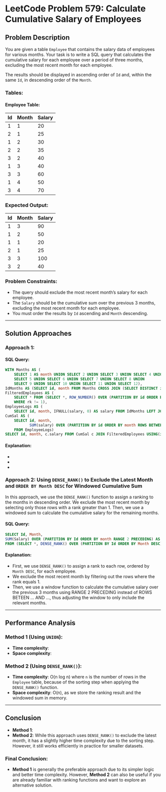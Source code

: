 # LeetCode Problem 579: Calculate Cumulative Salary of Employees

## Problem Description

You are given a table `Employee` that contains the salary data of employees for various months. Your task is to write a SQL query that calculates the cumulative salary for each employee over a period of three months, excluding the most recent month for each employee.

The results should be displayed in ascending order of `Id` and, within the same `Id`, in descending order of the `Month`.

### Tables:

#### Employee Table:

| Id | Month | Salary |
|----|-------|--------|
| 1  | 1     | 20     |
| 2  | 1     | 25     |
| 1  | 2     | 30     |
| 2  | 2     | 35     |
| 3  | 2     | 40     |
| 1  | 3     | 40     |
| 3  | 3     | 60     |
| 1  | 4     | 50     |
| 3  | 4     | 70     |

### Expected Output:

| Id | Month | Salary |
|----|-------|--------|
| 1  | 3     | 90     |
| 1  | 2     | 50     |
| 1  | 1     | 20     |
| 2  | 1     | 25     |
| 3  | 3     | 100    |
| 3  | 2     | 40     |

### Problem Constraints:
- The query should exclude the most recent month’s salary for each employee.
- The `Salary` should be the cumulative sum over the previous 3 months, excluding the most recent month for each employee.
- You must order the results by `Id` ascending and `Month` descending.

---

## Solution Approaches

### Approach 1: 



#### SQL Query:
```sql
WITH Months AS (
    SELECT 1 AS month UNION SELECT 2 UNION SELECT 3 UNION SELECT 4 UNION
    SELECT 5 UNION SELECT 6 UNION SELECT 7 UNION SELECT 8 UNION
    SELECT 9 UNION SELECT 10 UNION SELECT 11 UNION SELECT 12),
IdMonths AS (SELECT id, month FROM Months CROSS JOIN (SELECT DISTINCT id FROM Employee) s),
FilteredEmployees AS (
    SELECT * FROM (SELECT *, ROW_NUMBER() OVER (PARTITION BY id ORDER BY month DESC) AS rk FROM Employee) s
    WHERE rk != 1),
EmployeeLogs AS (
    SELECT id, month, IFNULL(salary, 0) AS salary FROM IdMonths LEFT JOIN FilteredEmployees USING(id, month)),
CumSal AS (
    SELECT id, month,
           SUM(salary) OVER (PARTITION BY id ORDER BY month ROWS BETWEEN 2 PRECEDING AND CURRENT ROW) AS salary
    FROM EmployeeLogs)
SELECT id, month, c.salary FROM CumSal c JOIN FilteredEmployees USING(id, month) ORDER BY id, month desc
```

#### Explanation:
- 
- 
- 

### Approach 2: Using `DENSE_RANK()` to Exclude the Latest Month and `ORDER BY Month DESC` for Windowed Cumulative Sum

In this approach, we use the `DENSE_RANK()` function to assign a ranking to the months in descending order. We exclude the most recent month by selecting only those rows with a rank greater than 1. Then, we use a windowed sum to calculate the cumulative salary for the remaining months.

#### SQL Query:
```sql
SELECT Id, Month, 
SUM(Salary) OVER (PARTITION BY Id ORDER BY month RANGE 2 PRECEDING) AS Salary
FROM (SELECT *, DENSE_RANK() OVER (PARTITION BY Id ORDER BY Month DESC) AS rk FROM Employee) s WHERE rk != 1;
```

#### Explanation:
- First, we use `DENSE_RANK()` to assign a rank to each row, ordered by `Month DESC`, for each employee.
- We exclude the most recent month by filtering out the rows where the rank equals 1.
- Then, we use a window function to calculate the cumulative salary over the previous 3 months using RANGE 2 PRECEDING instead of ROWS BETEEN ... AND ..., thus adjusting the window to only include the relevant months.

---

## Performance Analysis

### Method 1 (Using `UNION`):

- **Time complexity**: 
- **Space complexity**: 

### Method 2 (Using `DENSE_RANK()`):

- **Time complexity**: O(n log n) where `n` is the number of rows in the `Employee` table, because of the sorting step when applying the `DENSE_RANK()` function.
- **Space complexity**: O(n), as we store the ranking result and the windowed sum in memory.

---

## Conclusion

- **Method 1**: 
- **Method 2**: While this approach uses `DENSE_RANK()` to exclude the latest month, it has a slightly higher time complexity due to the sorting step. However, it still works efficiently in practice for smaller datasets.

### Final Conclusion:
- **Method 1** is generally the preferable approach due to its simpler logic and better time complexity. However, **Method 2** can also be useful if you are already familiar with ranking functions and want to explore an alternative solution.

